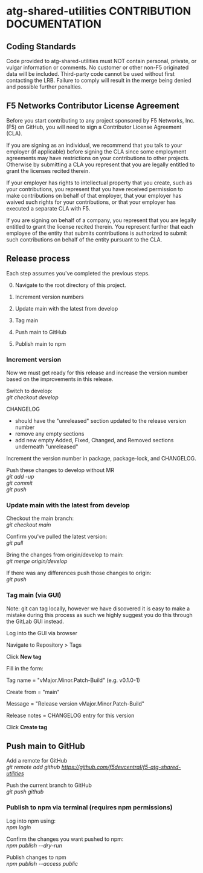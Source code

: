 # atg-shared-utilities CONTRIBUTION DOCUMENTATION

## Coding Standards

Code provided to atg-shared-utilities must NOT contain personal, private, or vulgar information or comments. No customer or other non-F5 originated data will be included. Third-party code cannot be used without first contacting the LRB. Failure to comply will result in the merge being denied and possible further penalties.

## F5 Networks Contributor License Agreement

Before you start contributing to any project sponsored by F5 Networks, Inc. (F5) on GitHub, you will need to sign a Contributor License Agreement (CLA).

If you are signing as an individual, we recommend that you talk to your employer (if applicable) before signing the CLA since some employment agreements may have restrictions on your contributions to other projects.
Otherwise by submitting a CLA you represent that you are legally entitled to grant the licenses recited therein.

If your employer has rights to intellectual property that you create, such as your contributions, you represent that you have received permission to make contributions on behalf of that employer, that your employer has waived such rights for your contributions, or that your employer has executed a separate CLA with F5.

If you are signing on behalf of a company, you represent that you are legally entitled to grant the license recited therein.
You represent further that each employee of the entity that submits contributions is authorized to submit such contributions on behalf of the entity pursuant to the CLA.

## Release process

Each step assumes you've completed the previous steps.

0. Navigate to the root directory of this project.

1. Increment version numbers

2. Update main with the latest from develop

3. Tag main

4. Push main to GitHub

5. Publish main to npm

### Increment version

Now we must get ready for this release and increase the version number based on the improvements in this release.

Switch to develop:\
*git checkout develop*

CHANGELOG
- should have the "unreleased" section updated to the release version number
- remove any empty sections
- add new empty Added, Fixed, Changed, and Removed sections underneath "unreleased"

Increment the version number in package, package-lock, and CHANGELOG.

Push these changes to develop without MR\
*git add -up*\
*git commit*\
*git push*

### Update main with the latest from develop

Checkout the main branch:\
*git checkout main*

Confirm you've pulled the latest version:\
*git pull*

Bring the changes from origin/develop to main:\
*git merge origin/develop*

If there was any differences push those changes to origin:\
*git push*

### Tag main (via GUI)

Note: git can tag locally, however we have discovered it is easy to make a mistake during this process as such we highly suggest you do this through the GitLab GUI instead.

Log into the GUI via browser

Navigate to Repository > Tags

Click **New tag**

Fill in the form:

Tag name = "vMajor.Minor.Patch-Build" (e.g. v0.1.0-1)

Create from = "main"

Message = "Release version vMajor.Minor.Patch-Build"

Release notes = CHANGELOG entry for this version

Click **Create tag**

## Push main to GitHub

Add a remote for GitHub\
*git remote add github https://github.com/f5devcentral/f5-atg-shared-utilities*

Push the current branch to GitHub\
*git push github*

### Publish to npm via terminal (requires npm permissions)

Log into npm using:\
*npm login*

Confirm the changes you want pushed to npm:\
*npm publish --dry-run*

Publish changes to npm\
*npm publish --access public*
